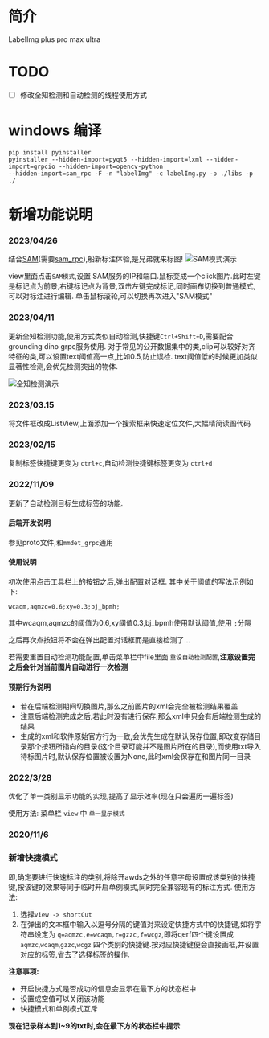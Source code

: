# 简介
LabelImg plus pro max ultra

# TODO
- [ ] 修改全知检测和自动检测的线程使用方式

# windows 编译
```shell
pip install pyinstaller
pyinstaller --hidden-import=pyqt5 --hidden-import=lxml --hidden-import=grpcio --hidden-import=opencv-python
--hidden-import=sam_rpc -F -n "labelImg" -c labelImg.py -p ./libs -p ./
```

# 新增功能说明
### 2023/04/26
结合[SAM](https://github.com/facebookresearch/segment-anything)(需要[sam_rpc](https://github.com/captainfffsama/sam_grpc)),船新标注体验,是兄弟就来标图!
![SAM模式演示](https://github.com/captainfffsama/MarkDownPics/blob/master/%E5%85%B6%E4%BB%96%E5%9C%B0%E6%96%B9%E5%9B%BE%E7%89%87/new_function.gif?raw=true)

view里面点击`SAM模式`,设置 SAM服务的IP和端口.鼠标变成一个click图片.此时左键是标记点为前景,右键标记点为背景,双击左键完成标记,同时画布切换到普通模式,可以对标注进行编辑.
单击鼠标滚轮,可以切换再次进入"SAM模式"

### 2023/04/11
更新全知检测功能,使用方式类似自动检测,快捷键`Ctrl+Shift+D`,需要配合 grounding dino grpc服务使用.
对于常见的公开数据集中的类,clip可以较好对齐特征的类,可以设置text阈值高一点,比如0.5,防止误检.
text阈值低的时候更加类似显著性检测,会优先检测突出的物体.

![全知检测演示](./doc/cortana%20detection.gif)
### 2023/03.15

将文件框改成ListView,上面添加一个搜索框来快速定位文件,大幅精简读图代码

### 2023/02/15

复制标签快捷键更变为 `ctrl+c`,自动检测快捷键标签更变为 `ctrl+d`

### 2022/11/09

更新了自动检测目标生成标签的功能.

#### 后端开发说明

参见proto文件,和`mmdet_grpc`通用

#### 使用说明

初次使用点击工具栏上的按钮之后,弹出配置对话框.
其中关于阈值的写法示例如下:

```
wcaqm,aqmzc=0.6;xy=0.3;bj_bpmh;
```

其中wcaqm,aqmzc的阈值为0.6,xy阈值0.3,bj_bpmh使用默认阈值,使用 `;`分隔

之后再次点按钮将不会在弹出配置对话框而是直接检测了...

若需要重置自动检测功能配置,单击菜单栏中file里面 `重设自动检测配置`,**注意设置完之后会针对当前图片自动进行一次检测**

#### 预期行为说明

- 若在后端检测期间切换图片,那么之前图片的xml会完全被检测结果覆盖
- 注意后端检测完成之后,若此时没有进行保存,那么xml中只会有后端检测生成的结果
- 生成的xml和软件原始官方行为一致,会优先生成在默认保存位置,即改变存储目录那个按钮所指向的目录(这个目录可能并不是图片所在的目录),而使用txt导入待标图片时,默认保存位置被设置为None,此时xml会保存在和图片同一目录

### 2022/3/28

优化了单一类别显示功能的实现,提高了显示效率(现在只会遍历一遍标签)

使用方法:
菜单栏 `view` 中 `单一显示模式`

### 2020/11/6

### 新增快捷模式

即,确定要进行快速标注的类别,将除开awds之外的任意字母设置成该类别的快捷键,按该键的效果等同于临时开启单例模式,同时完全兼容现有的标注方式.
使用方法:

1. 选择`view -> shortCut`
2. 在弹出的文本框中输入以逗号分隔的键值对来设定快捷方式中的快捷键,如将字符串设定为 `q=aqmzc,e=wcaqm,r=gzzc,f=wcgz`,即将qerf四个键设置成 `aqmzc`,`wcaqm`,`gzzc`,`wcgz` 四个类别的快捷键.按对应快捷键便会直接画框,并设置对应的标签,省去了选择标签的操作.

**注意事项:**

- 开启快捷方式是否成功的信息会显示在最下方的状态栏中
- 设置成空值可以关闭该功能
- 快捷模式和单例模式互斥

**现在记录样本到1~9的txt时,会在最下方的状态栏中提示**


